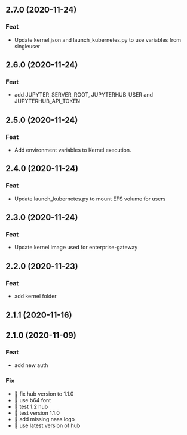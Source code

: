 ## 2.7.0 (2020-11-24)

### Feat

- Update kernel.json and launch_kubernetes.py to use variables from singleuser

## 2.6.0 (2020-11-24)

### Feat

- add JUPYTER_SERVER_ROOT, JUPYTERHUB_USER and JUPYTERHUB_API_TOKEN

## 2.5.0 (2020-11-24)

### Feat

- Add environment variables to Kernel execution.

## 2.4.0 (2020-11-24)

### Feat

- Update launch_kubernetes.py to mount EFS volume for users

## 2.3.0 (2020-11-24)

### Feat

- Update kernel image used for enterprise-gateway

## 2.2.0 (2020-11-23)

### Feat

- add kernel folder

## 2.1.1 (2020-11-16)

## 2.1.0 (2020-11-09)

### Feat

- add new auth

### Fix

- :bug: fix hub version to 1.1.0
- :bug: use b64 font
- :bug: test 1.2 hub
- :bug: test version 1.1.0
- :bug: add missing naas logo
- :bug: use latest version of hub
